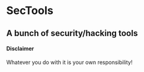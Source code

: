 # SecTools
## A bunch of security/hacking tools

#### Disclaimer

Whatever you do with it is your own responsibility!
